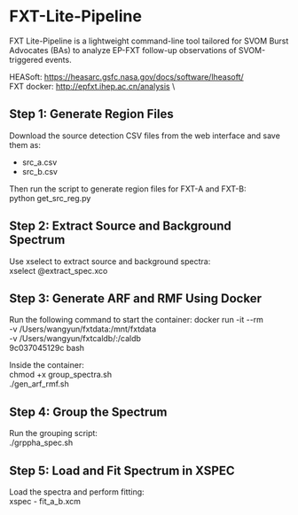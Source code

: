 # FXT-Lite-Pipeline
FXT Lite-Pipeline is a lightweight command-line tool tailored for SVOM Burst Advocates (BAs) to analyze EP-FXT follow-up observations of SVOM-triggered events.

HEASoft: https://heasarc.gsfc.nasa.gov/docs/software/lheasoft/ \
FXT docker: http://epfxt.ihep.ac.cn/analysis \

Step 1: Generate Region Files
-----------------------------
Download the source detection CSV files from the web interface and save them as:

- src_a.csv
- src_b.csv

Then run the script to generate region files for FXT-A and FXT-B: \
    python get_src_reg.py

Step 2: Extract Source and Background Spectrum
---------------------------------------------
Use xselect to extract source and background spectra: \
    xselect @extract_spec.xco

Step 3: Generate ARF and RMF Using Docker
-----------------------------------------
Run the following command to start the container:
    docker run -it --rm \
        -v /Users/wangyun/fxtdata:/mnt/fxtdata \
        -v /Users/wangyun/fxtcaldb/:/caldb \
        9c037045129c bash

Inside the container: \
    chmod +x group_spectra.sh \
    ./gen_arf_rmf.sh

Step 4: Group the Spectrum
--------------------------
Run the grouping script: \
    ./grppha_spec.sh

Step 5: Load and Fit Spectrum in XSPEC
-------------------------------------
Load the spectra and perform fitting: \
    xspec - fit_a_b.xcm
